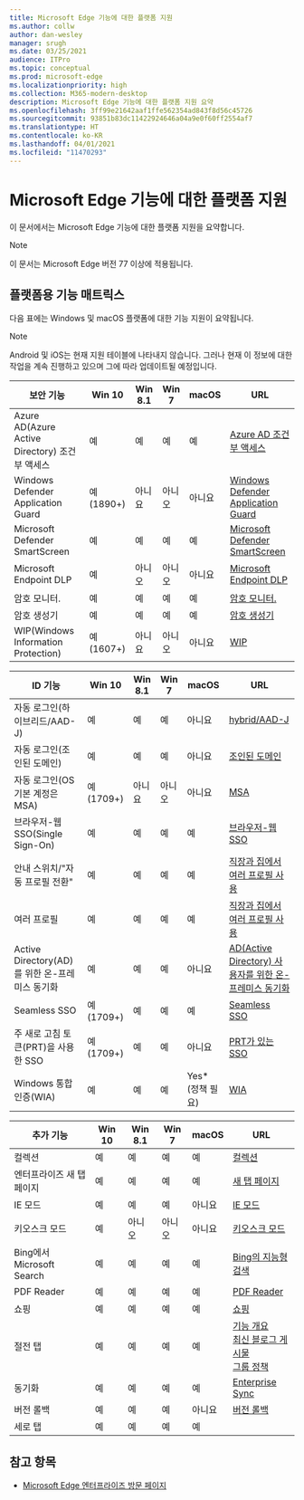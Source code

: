 ```yaml
---
title: Microsoft Edge 기능에 대한 플랫폼 지원
ms.author: collw
author: dan-wesley
manager: srugh
ms.date: 03/25/2021
audience: ITPro
ms.topic: conceptual
ms.prod: microsoft-edge
ms.localizationpriority: high
ms.collection: M365-modern-desktop
description: Microsoft Edge 기능에 대한 플랫폼 지원 요약
ms.openlocfilehash: 3ff99e21642aaf1ffe562354ad843f8d56c45726
ms.sourcegitcommit: 93851b83dc11422924646a04a9e0f60ff2554af7
ms.translationtype: HT
ms.contentlocale: ko-KR
ms.lasthandoff: 04/01/2021
ms.locfileid: "11470293"
---
```

# <a name="platform-support-for-microsoft-edge-features"></a>Microsoft Edge 기능에 대한 플랫폼 지원

이 문서에서는 Microsoft Edge 기능에 대한 플랫폼 지원을 요약합니다.

> [!NOTE]
> 이 문서는 Microsoft Edge 버전 77 이상에 적용됩니다.

## <a name="feature-matrix-for-platforms"></a>플랫폼용 기능 매트릭스

다음 표에는 Windows 및 macOS 플랫폼에 대한 기능 지원이 요약됩니다.

> [!NOTE]
> Android 및 iOS는 현재 지원 테이블에 나타내지 않습니다. 그러나 현재 이 정보에 대한 작업을 계속 진행하고 있으며 그에 따라 업데이트될 예정입니다.

| 보안 기능 |Win 10|Win 8.1|Win 7|macOS|URL|
|--------|-------|--------|-----|-------|---|
|Azure AD(Azure Active Directory) 조건부 액세스|예|예|예|예|[Azure AD 조건부 액세스](https://docs.microsoft.com/deployedge/ms-edge-security-conditional-access#accessing-conditional-access-protected-resources-in-microsoft-edge)|
|Windows Defender Application Guard|예(1890+)|아니요|아니오|아니요|[Windows Defender Application Guard](https://docs.microsoft.com/deployedge/microsoft-edge-security-windows-defender-application-guard) |
|Microsoft Defender SmartScreen|예|예|예|예|[Microsoft Defender SmartScreen](https://docs.microsoft.com/deployedge/microsoft-edge-security-smartscreen) |
|Microsoft Endpoint DLP|예|아니오|아니오|아니요|[Microsoft Endpoint DLP](https://docs.microsoft.com/deployedge/microsoft-edge-security-dlp#microsoft-endpoint-data-loss-prevention-endpoint-dlp)|
|암호 모니터.|예|예|예|예|[암호 모니터.](https://blogs.windows.com/msedgedev/2021/01/21/edge-88-privacy/)|
|암호 생성기|예|예|예|예 |[암호 생성기](https://blogs.windows.com/msedgedev/2021/01/21/edge-88-privacy/)|
|WIP(Windows Information Protection)|예(1607+)|아니요|아니오|아니요|[WIP](https://docs.microsoft.com/deployedge/microsoft-edge-security-windows-information-protection#system-requirements)|


|ID 기능| Win 10 | Win 8.1 | Win 7 | macOS | URL |
|--|--|--|--|--|--|
|자동 로그인(하이브리드/AAD-J)|예|예|예|아니요|[hybrid/AAD-J](https://docs.microsoft.com/deployedge/microsoft-edge-security-identity#automatic-sign-in)|
|자동 로그인(조인된 도메인)|예|예|예| 아니요|[조인된 도메인](https://docs.microsoft.com/deployedge/microsoft-edge-security-identity#automatic-sign-in)|
|자동 로그인(OS 기본 계정은 MSA)|예(1709+)|아니요|아니오|아니요|[MSA](https://docs.microsoft.com/deployedge/microsoft-edge-security-identity#automatic-sign-in)|
|브라우저-웹 SSO(Single Sign-On)|예|예|예|예|[브라우저-웹 SSO](https://www.microsoft.com/microsoft-365/roadmap?featureid=66332)|
|안내 스위치/"자동 프로필 전환"|예|예|예|예|[직장과 집에서 여러 프로필 사용](https://blogs.windows.com/msedgedev/2020/04/30/automatic-profile-switching/) |
|여러 프로필|예|예|예|예|[직장과 집에서 여러 프로필 사용](https://blogs.windows.com/msedgedev/2020/04/30/automatic-profile-switching/) |
|Active Directory(AD)를 위한 온-프레미스 동기화|예|예|예|아니요|[AD(Active Directory) 사용자를 위한 온-프레미스 동기화](https://docs.microsoft.com/deployedge/microsoft-edge-on-premises-sync) |
|Seamless SSO|예(1709+)|예|예|예|[Seamless SSO](https://docs.microsoft.com/deployedge/microsoft-edge-security-identity#seamless-sso)|
|주 새로 고침 토큰(PRT)을 사용한 SSO|예(1709+)|예|예|아니요|[PRT가 있는 SSO](https://docs.microsoft.com/deployedge/microsoft-edge-security-identity#sso-with-primary-refresh-token-prt)|
|Windows 통합 인증(WIA)|예|예|예|Yes*(정책 필요)|[WIA](https://docs.microsoft.com/deployedge/microsoft-edge-security-identity#windows-integrated-authentication-wia)|

|추가 기능|Win 10|Win 8.1|Win 7|macOS|URL|
|--------|-------|--------|-----|-------|---|
|컬렉션|예|예|예|예|[컬렉션](https://blogs.windows.com/msedgedev/2019/12/09/improvements-collections-sync-microsoft-edge/) |
|엔터프라이즈 새 탭 페이지|예|예|예|예|[새 탭 페이지](https://blogs.windows.com/msedgedev/2020/10/29/enterprise-new-tab-page-my-feed/) |
|IE 모드|예|예|예|아니요|[IE 모드](https://docs.microsoft.com/deployedge/edge-ie-mode#prerequisites)|
|키오스크 모드|예|아니오|아니오|아니요|[키오스크 모드](https://docs.microsoft.com/deployedge/microsoft-edge-configure-kiosk-mode)|
|Bing에서 Microsoft Search|예|예|예|예|[Bing의 지능형 검색](https://www.microsoft.com/edge/business/intelligent-search-with-bing) |
|PDF Reader|예|예|예|예|[PDF Reader](https://docs.microsoft.com/deployedge/microsoft-edge-pdf) |
|쇼핑|예|예|예|예|[쇼핑](https://techcommunity.microsoft.com/t5/articles/introducing-shopping-with-microsoft-edge/m-p/1870080) |
|절전 탭|예|예|예|예|[기능 개요](https://docs.microsoft.com/deployedge/microsoft-edge-relnote-stable-channel)<br>[최신 블로그 게시물](https://blogs.windows.com/msedgedev/2021/03/04/edge-89-performance/)<br>[그룹 정책](https://docs.microsoft.com/deployedge/microsoft-edge-policies#sleeping-tabs-settings)|
|동기화|예|예|예|예| [Enterprise Sync](https://docs.microsoft.com/deployedge/microsoft-edge-enterprise-sync) |
|버전 롤백|예|예|예|아니요|[버전 롤백](https://docs.microsoft.com/deployedge/edge-learnmore-rollback) |
|세로 탭|예|예|예|예| |

## <a name="see-also"></a>참고 항목

- [Microsoft Edge 엔터프라이즈 방문 페이지](https://aka.ms/EdgeEnterprise)